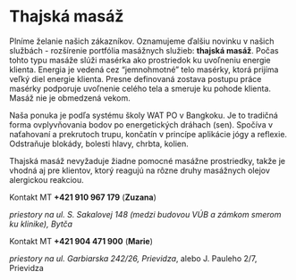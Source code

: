 Thajská masáž
=============

Plníme želanie našich zákazníkov. Oznamujeme ďalšiu novinku v našich službách -
rozšírenie portfólia masážnych služieb: **thajská masáž**. Počas tohto typu
masáže slúži masérka ako prostriedok ku uvoľneniu energie klienta. Energia je
vedená cez “jemnohmotné” telo masérky, ktorá prijíma veľký diel energie klienta.
Presne definovaná zostava postupu práce masérky podporuje uvoľnenie celého tela
a smeruje ku pohode klienta. Masáž nie je obmedzená vekom.

Naša ponuka je podľa systému školy WAT PO v Bangkoku. Je to tradičná forma
ovplyvňovania bodov po energetických dráhach (sen). Spočíva v naťahovaní a
prekrutoch trupu, končatín v princípe aplikácie jógy a reflexie. Odstraňuje
blokády, bolesti hlavy, chrbta, kolien.

Thajská masáž nevyžaduje žiadne pomocné masážne prostriedky, takže je vhodná aj
pre klientov, ktorý reagujú na rôzne druhy masážnych olejov alergickou reakciou.

Kontakt MT **+421 910 967 179** (**Zuzana**)

*priestory na ul. S. Sakalovej 148 (medzi budovou VÚB a zámkom smerom ku
klinike), Bytča*

Kontakt MT **+421 904 471 900** (**Marie**)

*priestory na ul. Garbiarska 242/26, Prievidza*, alebo J. Pauleho 2/7, Prievidza

